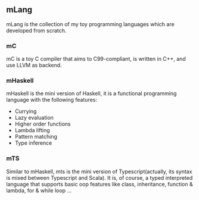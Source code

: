 ## mLang

mLang is the collection of my toy programming languages which are developed from scratch.

### mC

mC is a toy C compiler that aims to C99-compliant, is written in C++, and use LLVM as backend.

### mHaskell

mHaskell is the mini version of Haskell, it is a functional programming language with the following features:

- Currying
- Lazy evaluation
- Higher order functions
- Lambda lifting
- Pattern matching
- Type inference

### mTS

Similar to mHaskell, mts is the mini version of Typescript(actually, its syntax is mixed between Typescript and Scala). It is, of course, a typed interpreted language that supports basic oop features like class, inheritance, function & lambda, for & while loop ...
